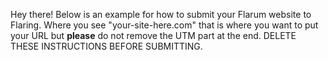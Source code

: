 Hey there! Below is an example for how to submit your Flarum website to Flaring. Where you see "your-site-here.com" that is where you want to put your URL but **please** do not remove the UTM part at the end. DELETE THESE INSTRUCTIONS BEFORE SUBMITTING.
